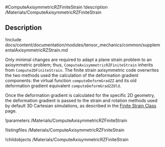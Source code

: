 #ComputeAxisymmetricRZFiniteStrain
!description /Materials/ComputeAxisymmetricRZFiniteStrain


## Description
!include docs/content/documentation/modules/tensor_mechanics/common/supplementalAxisymmetricRZStrain.md

Only minimal changes are required to adapt a plane strain problem to an axisymmetric problem; thus,
`ComputeAxisymmetricRZFiniteStrain` inherits from `Compute2DFiniteStrain`.  The finite strain axisymmetric code overwrites the two methods used the calculation of the deformation gradient components:  the virtual function `computeDeformGradZZ` and its old deformation gradient equivalent `computeDeformGradZZOld`.

Once the deformation gradient is calculated for the specific 2D geometry, the deformation gradient is passed to the strain and rotation methods used by default 3D Cartesian simulations, as described in the [Finite Strain Class](ComputeFiniteStrain.md) page.

!parameters /Materials/ComputeAxisymmetricRZFiniteStrain

!listingfiles /Materials/ComputeAxisymmetricRZFiniteStrain

!childobjects /Materials/ComputeAxisymmetricRZFiniteStrain
